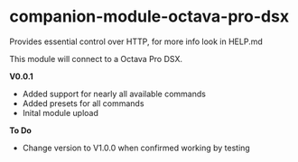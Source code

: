 # companion-module-octava-pro-dsx

Provides essential control over HTTP, for more info look in HELP.md

This module will connect to a Octava Pro DSX.

**V0.0.1**
* Added support for nearly all available commands
* Added presets for all commands
* Inital module upload

**To Do**
* Change version to V1.0.0 when confirmed working by testing
